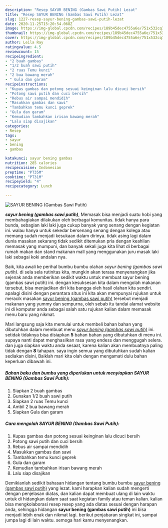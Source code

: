 ```yaml
---
description: "Resep SAYUR BENING (Gambas Sawi Putih) Lezat"
title: "Resep SAYUR BENING (Gambas Sawi Putih) Lezat"
slug: 1227-resep-sayur-bening-gambas-sawi-putih-lezat
date: 2020-11-25T15:20:54.068Z
image: https://img-global.cpcdn.com/recipes/189b45dec4755a6e/751x532cq70/sayur-bening-gambas-sawi-putih-foto-resep-utama.jpg
thumbnail: https://img-global.cpcdn.com/recipes/189b45dec4755a6e/751x532cq70/sayur-bening-gambas-sawi-putih-foto-resep-utama.jpg
cover: https://img-global.cpcdn.com/recipes/189b45dec4755a6e/751x532cq70/sayur-bening-gambas-sawi-putih-foto-resep-utama.jpg
author: Leila Ray
ratingvalue: 4.5
reviewcount: 15
recipeingredient:
- "2 buah gambas"
- "1/2 buah sawi putih"
- "2 ruas Temu kunci"
- "2 bua bawang merah"
- " Gula dan garam"
recipeinstructions:
- "Kupas gambas dan potong sesuai keinginan lalu dicuci bersih"
- "Potong sawi putih dan cuci bersih"
- "Rebus air sampai mendidih"
- "Masukkan gambas dan sawi"
- "Tambahkan temu kunci geprek"
- "Gula dan garam"
- "Kemudian tambahkan irisan bawang merah"
- "Lalu siap disajikan"
categories:
- Resep
tags:
- sayur
- bening
- gambas

katakunci: sayur bening gambas 
nutrition: 285 calories
recipecuisine: Indonesian
preptime: "PT35M"
cooktime: "PT31M"
recipeyield: "4"
recipecategory: Lunch

---
```



![SAYUR BENING (Gambas Sawi Putih)](https://img-global.cpcdn.com/recipes/189b45dec4755a6e/751x532cq70/sayur-bening-gambas-sawi-putih-foto-resep-utama.jpg)

<b><i>sayur bening (gambas sawi putih)</i></b>, Memasak bisa menjadi suatu hobi yang membahagiakan dilakukan oleh berbagai komunitas. tidak hanya para bunda, sebagian laki laki juga cukup banyak yang senang dengan kegiatan ini. walau hanya untuk sekedar bersenang senang dengan kolega atau memang sudah menjadi kesukaan dalam dirinya. tidak asing lagi dalam dunia masakan sekarang tidak sedikit ditemukan pria dengan keahlian memasak yang mumpuni, dan banyak sekali juga kita lihat di berbagai rumah makan dan stand makanan mall yang menggunakan juru masak laki laki sebagai koki andalan nya.

Baik, kita awali ke perihal bumbu bumbu olahan <i>sayur bening (gambas sawi putih)</i>. di sela sela rutinitas kita, mungkin akan terasa menyenangkan jika sejenak anda memberikan sedikit waktu untuk membuat sayur bening (gambas sawi putih) ini. dengan kesuksesan kita dalam mengolah makanan tersebut, bisa menjadikan diri kita bangga oleh hasil olahan kita sendiri. apalagi disini dengan perantara situs ini kita akan mempunyai rujukan untuk meracik masakan <u>sayur bening (gambas sawi putih)</u> tersebut menjadi makanan yang yummy dan sempurna, oleh sebab itu tandai alamat website ini di komputer anda sebagai salah satu rujukan kalian dalam memasak menu baru yang nikmat.




Mari langsung saja kita memulai untuk membeli bahan bahan yang dibutuhkan dalam membuat menu <u><i>sayur bening (gambas sawi putih)</i></u> ini. setidak tidaknya bisa disiapkan <b>5</b> bahan bahan yang dibutuhkan di menu ini. supaya nanti dapat menghasilkan rasa yang endess dan menggugah selera. dan juga siapkan waktu anda sesaat, karena kalian akan membuatnya paling tidak dengan <b>8</b> tahapan. saya ingin semua yang dibutuhkan sudah kalian sediakan disini, Baiklah mari kita olah dengan mengamati dulu bahan keperluan dibawah ini.

<!--inarticleads1-->

##### Bahan baku dan bumbu yang diperlukan untuk menyiapkan SAYUR BENING (Gambas Sawi Putih):

1. Siapkan 2 buah gambas
1. Gunakan 1/2 buah sawi putih
1. Siapkan 2 ruas Temu kunci
1. Ambil 2 bua bawang merah
1. Siapkan  Gula dan garam




<!--inarticleads2-->

##### Cara mengolah SAYUR BENING (Gambas Sawi Putih):

1. Kupas gambas dan potong sesuai keinginan lalu dicuci bersih
1. Potong sawi putih dan cuci bersih
1. Rebus air sampai mendidih
1. Masukkan gambas dan sawi
1. Tambahkan temu kunci geprek
1. Gula dan garam
1. Kemudian tambahkan irisan bawang merah
1. Lalu siap disajikan




Demikianlah sedikit bahasan hidangan tentang bumbu bumbu <u>sayur bening (gambas sawi putih)</u> yang lezat. kami harapkan kalian sudah mengerti dengan penjelasan diatas, dan kalian dapat membuat ulang di lain waktu untuk di hidangkan dalam saat saat kegiatan family atau teman kalian. kalian bisa mengkolaborasi resep resep yang ada diatas sesuai dengan harapan anda, sehingga hidangan <b>sayur bening (gambas sawi putih)</b> ini bisa menjadi lebih enak dan nikmat lagi. berikut penjabaran singkat ini, sampai jumpa lagi di lain waktu. semoga hari kamu menyenangkan.
